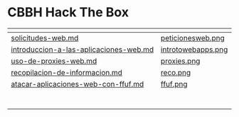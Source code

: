 # CBBH Hack The Box

<table data-view="cards"><thead><tr><th data-card-target data-type="content-ref"></th><th data-hidden data-card-cover data-type="files"></th></tr></thead><tbody><tr><td><a href="solicitudes-web.md">solicitudes-web.md</a></td><td><a href="../.gitbook/assets/peticionesweb.png">peticionesweb.png</a></td></tr><tr><td><a href="introduccion-a-las-aplicaciones-web.md">introduccion-a-las-aplicaciones-web.md</a></td><td><a href="../.gitbook/assets/introtowebapps.png">introtowebapps.png</a></td></tr><tr><td><a href="uso-de-proxies-web.md">uso-de-proxies-web.md</a></td><td><a href="../.gitbook/assets/proxies.png">proxies.png</a></td></tr><tr><td><a href="recopilacion-de-informacion.md">recopilacion-de-informacion.md</a></td><td><a href="../.gitbook/assets/reco.png">reco.png</a></td></tr><tr><td><a href="atacar-aplicaciones-web-con-ffuf.md">atacar-aplicaciones-web-con-ffuf.md</a></td><td><a href="../.gitbook/assets/ffuf.png">ffuf.png</a></td></tr><tr><td></td><td></td></tr><tr><td></td><td></td></tr><tr><td></td><td></td></tr><tr><td></td><td></td></tr><tr><td></td><td></td></tr><tr><td></td><td></td></tr><tr><td></td><td></td></tr></tbody></table>
